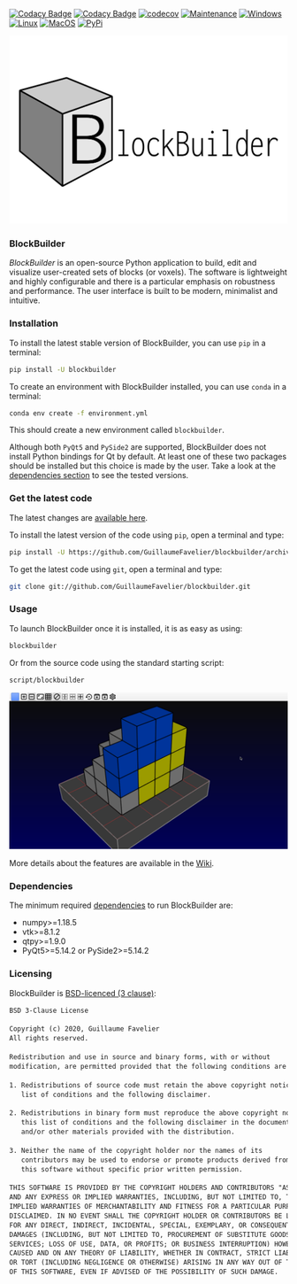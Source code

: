 [![Codacy Badge](https://app.codacy.com/project/badge/Grade/2b132b99d65b4b358148b8284cdbf184)](https://www.codacy.com?utm_source=github.com&amp;utm_medium=referral&amp;utm_content=GuillaumeFavelier/blockbuilder&amp;utm_campaign=Badge_Grade)
[![Codacy Badge](https://app.codacy.com/project/badge/Coverage/2b132b99d65b4b358148b8284cdbf184)](https://www.codacy.com?utm_source=github.com&utm_medium=referral&utm_content=GuillaumeFavelier/blockbuilder&utm_campaign=Badge_Coverage)
[![codecov](https://codecov.io/gh/GuillaumeFavelier/blockbuilder/branch/master/graph/badge.svg?token=AjF30DFi0b)](https://codecov.io/gh/GuillaumeFavelier/blockbuilder)
[![Maintenance](https://github.com/GuillaumeFavelier/blockbuilder/workflows/Maintenance/badge.svg)](https://github.com/GuillaumeFavelier/blockbuilder/actions?query=workflow%3AMaintenance)
[![Windows](https://github.com/GuillaumeFavelier/blockbuilder/workflows/Windows/badge.svg)](https://github.com/GuillaumeFavelier/blockbuilder/actions?query=workflow%3AWindows)
[![Linux](https://github.com/GuillaumeFavelier/blockbuilder/workflows/Linux/badge.svg)](https://github.com/GuillaumeFavelier/blockbuilder/actions?query=workflow%3ALinux)
[![MacOS](https://github.com/GuillaumeFavelier/blockbuilder/workflows/MacOS/badge.svg)](https://github.com/GuillaumeFavelier/blockbuilder/actions?query=workflow%3AMacOS)
[![PyPi](https://img.shields.io/pypi/v/blockbuilder?color=%231bcc1b)](https://pypi.org/project/blockbuilder/)

![logo](https://raw.githubusercontent.com/GuillaumeFavelier/blockbuilder/master/logo/logo.png)

### BlockBuilder

*BlockBuilder* is an open-source Python application to build, edit and visualize
user-created sets of blocks (or voxels). The software is lightweight and highly
configurable and there is a particular emphasis on robustness and performance.
The user interface is built to be modern, minimalist and intuitive.

### Installation

To install the latest stable version of BlockBuilder, you can use `pip` in a terminal:

```sh
pip install -U blockbuilder
```

To create an environment with BlockBuilder installed, you can use `conda` in a terminal:

```sh
conda env create -f environment.yml
```

This should create a new environment called `blockbuilder`.

Although both `PyQt5` and `PySide2` are supported, BlockBuilder does not install
Python bindings for Qt by default. At least one of these two packages should be installed
but this choice is made by the user. Take a look at the [dependencies section](#dependencies)
to see the tested versions.

### Get the latest code

The latest changes are [available here](changelog/latest.md).

To install the latest version of the code using `pip`, open a terminal and type:

```sh
pip install -U https://github.com/GuillaumeFavelier/blockbuilder/archive/master.zip
```

To get the latest code using `git`, open a terminal and type:

```sh
git clone git://github.com/GuillaumeFavelier/blockbuilder.git
```

### Usage

To launch BlockBuilder once it is installed, it is as easy as using:

```sh
blockbuilder
```

Or from the source code using the standard starting script:

```sh
script/blockbuilder
```

![screenshot](https://raw.githubusercontent.com/GuillaumeFavelier/blockbuilder/master/screenshot.png)

More details about the features are available in the [Wiki](https://github.com/GuillaumeFavelier/blockbuilder/wiki).

### Dependencies

The minimum required [dependencies](requirements.txt) to run BlockBuilder are:

-   numpy>=1.18.5
-   vtk>=8.1.2
-   qtpy>=1.9.0
-   PyQt5>=5.14.2 or PySide2>=5.14.2

### Licensing

BlockBuilder is [BSD-licenced (3 clause)](LICENSE):

```txt
BSD 3-Clause License

Copyright (c) 2020, Guillaume Favelier
All rights reserved.

Redistribution and use in source and binary forms, with or without
modification, are permitted provided that the following conditions are met:

1. Redistributions of source code must retain the above copyright notice, this
   list of conditions and the following disclaimer.

2. Redistributions in binary form must reproduce the above copyright notice,
   this list of conditions and the following disclaimer in the documentation
   and/or other materials provided with the distribution.

3. Neither the name of the copyright holder nor the names of its
   contributors may be used to endorse or promote products derived from
   this software without specific prior written permission.

THIS SOFTWARE IS PROVIDED BY THE COPYRIGHT HOLDERS AND CONTRIBUTORS "AS IS"
AND ANY EXPRESS OR IMPLIED WARRANTIES, INCLUDING, BUT NOT LIMITED TO, THE
IMPLIED WARRANTIES OF MERCHANTABILITY AND FITNESS FOR A PARTICULAR PURPOSE ARE
DISCLAIMED. IN NO EVENT SHALL THE COPYRIGHT HOLDER OR CONTRIBUTORS BE LIABLE
FOR ANY DIRECT, INDIRECT, INCIDENTAL, SPECIAL, EXEMPLARY, OR CONSEQUENTIAL
DAMAGES (INCLUDING, BUT NOT LIMITED TO, PROCUREMENT OF SUBSTITUTE GOODS OR
SERVICES; LOSS OF USE, DATA, OR PROFITS; OR BUSINESS INTERRUPTION) HOWEVER
CAUSED AND ON ANY THEORY OF LIABILITY, WHETHER IN CONTRACT, STRICT LIABILITY,
OR TORT (INCLUDING NEGLIGENCE OR OTHERWISE) ARISING IN ANY WAY OUT OF THE USE
OF THIS SOFTWARE, EVEN IF ADVISED OF THE POSSIBILITY OF SUCH DAMAGE.
```

